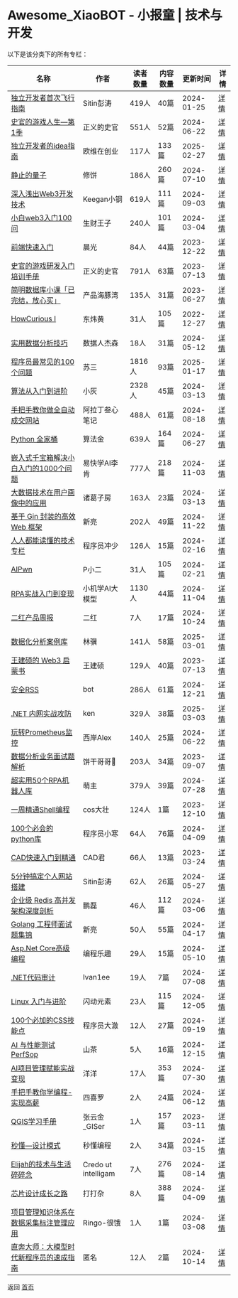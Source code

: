 # Awesome_XiaoBOT - 小报童 | 技术与开发

以下是该分类下的所有专栏：

| 名称 | 作者 | 读者数量 | 内容数量 | 更新时间 | 详情 |
|------|------|----------|----------|----------|------|
| [独立开发者首次飞行指南](https://xiaobot.net/p/dev?refer=0b133df9-27dc-423b-8101-639049001c13) | Sitin彭涛 | 419人 | 40篇 |  2024-01-25 | [详情](../data/dev.md) |
| [史官的游戏人生—第1季](https://xiaobot.net/p/sg202301?refer=0b133df9-27dc-423b-8101-639049001c13) | 正义的史官 | 551人 | 52篇 |  2024-06-22 | [详情](../data/sg202301.md) |
| [独立开发者的idea指南](https://xiaobot.net/p/Ove2022?refer=0b133df9-27dc-423b-8101-639049001c13) | 欧维在创业 | 117人 | 133篇 |  2025-02-27 | [详情](../data/Ove2022.md) |
| [静止的量子](https://xiaobot.net/p/xiubing?refer=0b133df9-27dc-423b-8101-639049001c13) | 修饼 | 186人 | 260篇 |  2024-07-10 | [详情](../data/xiubing.md) |
| [深入浅出Web3开发技术](https://xiaobot.net/p/web3dev?refer=0b133df9-27dc-423b-8101-639049001c13) | Keegan小钢 | 619人 | 111篇 |  2024-09-03 | [详情](../data/web3dev.md) |
| [小白web3入门100问](https://xiaobot.net/p/web123?refer=0b133df9-27dc-423b-8101-639049001c13) | 生财王子 | 240人 | 101篇 |  2024-03-04 | [详情](../data/web123.md) |
| [前端快速入门](https://xiaobot.net/p/effortCG?refer=0b133df9-27dc-423b-8101-639049001c13) | 晨光 | 84人 | 44篇 |  2023-12-22 | [详情](../data/effortCG.md) |
| [史官的游戏研发入门培训手册](https://xiaobot.net/p/sg2201?refer=0b133df9-27dc-423b-8101-639049001c13) | 正义的史官 | 791人 | 63篇 |  2023-07-13 | [详情](../data/sg2201.md) |
| [简明数据库小课「已完结，放心买」](https://xiaobot.net/p/litedb?refer=0b133df9-27dc-423b-8101-639049001c13) | 产品海豚湾 | 135人 | 31篇 |  2023-06-27 | [详情](../data/litedb.md) |
| [HowCurious Ⅰ](https://xiaobot.net/p/howcurious?refer=0b133df9-27dc-423b-8101-639049001c13) | 东炜黄 | 31人 | 105篇 |  2022-12-27 | [详情](../data/howcurious.md) |
| [实用数据分析技巧](https://xiaobot.net/p/bi?refer=0b133df9-27dc-423b-8101-639049001c13) | 数据人杰森 | 18人 | 31篇 |  2024-05-12 | [详情](../data/bi.md) |
| [程序员最常见的100个问题](https://xiaobot.net/p/susan_002?refer=0b133df9-27dc-423b-8101-639049001c13) | 苏三 | 1816人 | 93篇 |  2025-01-17 | [详情](../data/susan_002.md) |
| [算法从入门到进阶](https://xiaobot.net/p/algorithm?refer=0b133df9-27dc-423b-8101-639049001c13) | 小灰 | 2328人 | 45篇 |  2024-03-13 | [详情](../data/algorithm.md) |
| [手把手教你做全自动成交网站](https://xiaobot.net/p/wangzhan?refer=0b133df9-27dc-423b-8101-639049001c13) | 阿拉丁叁心笔记 | 488人 | 61篇 |  2024-08-18 | [详情](../data/wangzhan.md) |
| [Python 全家桶](https://xiaobot.net/p/Python100?refer=0b133df9-27dc-423b-8101-639049001c13) | 算法金 | 639人 | 164篇 |  2024-06-27 | [详情](../data/Python100.md) |
| [嵌入式千宝箱解决小白入门的1000个问题](https://xiaobot.net/p/xiaobai1000?refer=0b133df9-27dc-423b-8101-639049001c13) | 易快学AI李肯 | 777人 | 218篇 |  2024-11-03 | [详情](../data/xiaobai1000.md) |
| [大数据技术在用户画像中的应用](https://xiaobot.net/p/userProfile?refer=0b133df9-27dc-423b-8101-639049001c13) | 诸葛子房 | 163人 | 23篇 |  2024-03-13 | [详情](../data/userProfile.md) |
| [基于 Gin 封装的高效 Web 框架](https://xiaobot.net/p/goandai?refer=0b133df9-27dc-423b-8101-639049001c13) | 新亮 | 202人 | 49篇 |  2024-11-22 | [详情](../data/goandai.md) |
| [人人都能读懂的技术专栏](https://xiaobot.net/p/pikachonghh?refer=0b133df9-27dc-423b-8101-639049001c13) | 程序员冲少 | 126人 | 15篇 |  2024-02-16 | [详情](../data/pikachonghh.md) |
| [AIPwn](https://xiaobot.net/p/bugbountytips?refer=0b133df9-27dc-423b-8101-639049001c13) | P小二 | 31人 | 105篇 |  2024-02-21 | [详情](../data/bugbountytips.md) |
| [RPA实战入门到变现](https://xiaobot.net/p/AIstudy?refer=0b133df9-27dc-423b-8101-639049001c13) | 小机学AI大模型 | 1130人 | 44篇 |  2024-11-04 | [详情](../data/AIstudy.md) |
| [二红产品周报](https://xiaobot.net/p/2red001?refer=0b133df9-27dc-423b-8101-639049001c13) | 二红 | 7人 | 17篇 |  2024-10-24 | [详情](../data/2red001.md) |
| [数据化分析案例库](https://xiaobot.net/p/sjhfxalk?refer=0b133df9-27dc-423b-8101-639049001c13) | 林骥 | 141人 | 58篇 |  2025-03-01 | [详情](../data/sjhfxalk.md) |
| [王建硕的 Web3 启蒙书](https://xiaobot.net/p/web_3?refer=0b133df9-27dc-423b-8101-639049001c13) | 王建硕 | 129人 | 40篇 |  2023-07-13 | [详情](../data/web_3.md) |
| [安全RSS](https://xiaobot.net/p/hacker?refer=0b133df9-27dc-423b-8101-639049001c13) | bot | 286人 | 61篇 |  2024-12-21 | [详情](../data/hacker.md) |
| [.NET 内网实战攻防](https://xiaobot.net/p/dotNetAttack?refer=0b133df9-27dc-423b-8101-639049001c13) | ken | 329人 | 38篇 |  2025-03-03 | [详情](../data/dotNetAttack.md) |
| [玩转Prometheus监控](https://xiaobot.net/p/prom?refer=0b133df9-27dc-423b-8101-639049001c13) | 西岸Alex | 140人 | 25篇 |  2024-06-22 | [详情](../data/prom.md) |
| [数据分析业务面试题解析](https://xiaobot.net/p/data?refer=0b133df9-27dc-423b-8101-639049001c13) | 饼干哥哥🍪 | 203人 | 34篇 |  2023-09-07 | [详情](../data/data.md) |
| [超实用50个RPA机器人库](https://xiaobot.net/p/TSOai-RPA?refer=0b133df9-27dc-423b-8101-639049001c13) | 萌主 | 379人 | 39篇 |  2024-07-28 | [详情](../data/TSOai-RPA.md) |
| [一周精通Shell编程](https://xiaobot.net/p/jt_shell?refer=0b133df9-27dc-423b-8101-639049001c13) | cos大壮 | 124人 | 1篇 |  2023-12-10 | [详情](../data/jt_shell.md) |
| [100个必会的python库](https://xiaobot.net/p/python123?refer=0b133df9-27dc-423b-8101-639049001c13) | 程序员小寒 | 64人 | 76篇 |  2024-04-09 | [详情](../data/python123.md) |
| [CAD快速入门到精通](https://xiaobot.net/p/CAD?refer=0b133df9-27dc-423b-8101-639049001c13) | CAD君 | 66人 | 13篇 |  2023-03-24 | [详情](../data/CAD.md) |
| [5分钟搞定个人网站搭建](https://xiaobot.net/p/site?refer=0b133df9-27dc-423b-8101-639049001c13) | Sitin彭涛 | 62人 | 26篇 |  2024-05-27 | [详情](../data/site.md) |
| [企业级 Redis 高并发架构深度剖析](https://xiaobot.net/p/ddkk03?refer=0b133df9-27dc-423b-8101-639049001c13) | 鹏磊 | 46人 | 112篇 |  2024-03-06 | [详情](../data/ddkk03.md) |
| [Golang 工程师面试题集锦](https://xiaobot.net/p/aigit?refer=0b133df9-27dc-423b-8101-639049001c13) | 新亮 | 50人 | 55篇 |  2024-04-17 | [详情](../data/aigit.md) |
| [Asp.Net Core高级编程](https://xiaobot.net/p/Net001?refer=0b133df9-27dc-423b-8101-639049001c13) | 编程乐趣 | 29人 | 15篇 |  2024-05-10 | [详情](../data/Net001.md) |
| [.NET代码审计](https://xiaobot.net/p/dotNetMatrix?refer=0b133df9-27dc-423b-8101-639049001c13) | Ivan1ee | 19人 | 7篇 |  2024-07-08 | [详情](../data/dotNetMatrix.md) |
| [Linux 入门与进阶](https://xiaobot.net/p/sdong0508?refer=0b133df9-27dc-423b-8101-639049001c13) | 闪动元素 | 23人 | 115篇 |  2024-12-05 | [详情](../data/sdong0508.md) |
| [100个必加的CSS技能点](https://xiaobot.net/p/dache24050701?refer=0b133df9-27dc-423b-8101-639049001c13) | 程序员大澈 | 12人 | 27篇 |  2024-09-19 | [详情](../data/dache24050701.md) |
| [AI 与性能测试 PerfSop](https://xiaobot.net/p/202403150522?refer=0b133df9-27dc-423b-8101-639049001c13) | 山茶 | 5人 | 16篇 |  2024-12-15 | [详情](../data/202403150522.md) |
| [AI项目管理赋能实战变现](https://xiaobot.net/p/lccycc168?refer=0b133df9-27dc-423b-8101-639049001c13) | 洋洋 | 17人 | 353篇 |  2024-07-30 | [详情](../data/lccycc168.md) |
| [手把手教你学编程-实现高薪](https://xiaobot.net/p/webmote?refer=0b133df9-27dc-423b-8101-639049001c13) | 四喜罗 | 2人 | 24篇 |  2024-06-12 | [详情](../data/webmote.md) |
| [QGIS学习手册](https://xiaobot.net/p/qgis?refer=0b133df9-27dc-423b-8101-639049001c13) | 张云金_GISer | 1人 | 157篇 |  2023-03-11 | [详情](../data/qgis.md) |
| [秒懂—设计模式](https://xiaobot.net/p/design_pattern?refer=0b133df9-27dc-423b-8101-639049001c13) | 秒懂编程 | 2人 | 34篇 |  2024-03-15 | [详情](../data/design_pattern.md) |
| [Elijah的技术与生活碎碎念](https://xiaobot.net/p/aigc4everyone?refer=0b133df9-27dc-423b-8101-639049001c13) | Credo ut intelligam | 7人 | 276篇 |  2024-08-14 | [详情](../data/aigc4everyone.md) |
| [芯片设计成长之路](https://xiaobot.net/p/vlsiRoad?refer=0b133df9-27dc-423b-8101-639049001c13) | 打打杂 | 8人 | 388篇 |  2024-04-09 | [详情](../data/vlsiRoad.md) |
| [项目管理知识体系在数据采集标注管理应用](https://xiaobot.net/p/950315?refer=0b133df9-27dc-423b-8101-639049001c13) | Ringo-很饿 | 1人 | 1篇 |  2024-03-08 | [详情](../data/950315.md) |
| [直奔大师：大模型时代新程序员的速成指南](https://xiaobot.net/p/codequickstart?refer=0b133df9-27dc-423b-8101-639049001c13) | 匿名 | 12人 | 2篇 |  2024-10-14 | [详情](../data/codequickstart.md) |


返回 [首页](../README.md)
